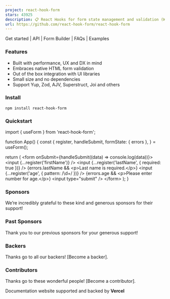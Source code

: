 ```yaml
---
project: react-hook-form
stars: 43925
description: 📋 React Hooks for form state management and validation (Web + React Native)
url: https://github.com/react-hook-form/react-hook-form
---
```


Get started | API | Form Builder | FAQs | Examples

### Features

-   Built with performance, UX and DX in mind
-   Embraces native HTML form validation
-   Out of the box integration with UI libraries
-   Small size and no dependencies
-   Support Yup, Zod, AJV, Superstruct, Joi and others

### Install

```
npm install react-hook-form
```

### Quickstart

import { useForm } from 'react-hook-form';

function App() {
  const {
    register,
    handleSubmit,
    formState: { errors },
  } \= useForm();

  return (
    <form onSubmit\={handleSubmit((data) \=> console.log(data))}\>
      <input {...register('firstName')} />
      <input {...register('lastName', { required: true })} />
      {errors.lastName && <p\>Last name is required.</p\>}
      <input {...register('age', { pattern: /\\d+/ })} />
      {errors.age && <p\>Please enter number for age.</p\>}
      <input type\="submit" />
    </form\>
  );
}

### Sponsors

We’re incredibly grateful to these kind and generous sponsors for their support!

### Past Sponsors

Thank you to our previous sponsors for your generous support!

### Backers

Thanks go to all our backers! \[Become a backer\].

### Contributors

Thanks go to these wonderful people! \[Become a contributor\].

  
  
  
  

Documentation website supported and backed by **Vercel**
